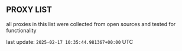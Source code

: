 ## PROXY LIST

all proxies in this list were collected from open sources and tested for functionality

last update: `2025-02-17 10:35:44.981367+00:00` UTC
